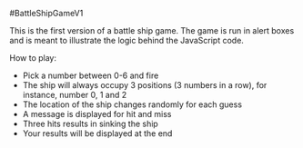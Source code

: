 #BattleShipGameV1

This is the first version of a battle ship game. The game is run in alert boxes and is meant to illustrate the logic behind the JavaScript code. 

How to play:
- Pick a number between 0-6 and fire
- The ship will always occupy 3 positions (3 numbers in a row), for instance, number 0, 1 and 2
- The location of the ship changes randomly for each guess
- A message is displayed for hit and miss
- Three hits results in sinking the ship 
- Your results will be displayed at the end
